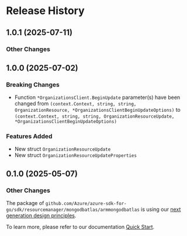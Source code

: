 # Release History

## 1.0.1 (2025-07-11)
### Other Changes


## 1.0.0 (2025-07-02)
### Breaking Changes

- Function `*OrganizationsClient.BeginUpdate` parameter(s) have been changed from `(context.Context, string, string, OrganizationResource, *OrganizationsClientBeginUpdateOptions)` to `(context.Context, string, string, OrganizationResourceUpdate, *OrganizationsClientBeginUpdateOptions)`

### Features Added

- New struct `OrganizationResourceUpdate`
- New struct `OrganizationResourceUpdateProperties`


## 0.1.0 (2025-05-07)
### Other Changes

The package of `github.com/Azure/azure-sdk-for-go/sdk/resourcemanager/mongodbatlas/armmongodbatlas` is using our [next generation design principles](https://azure.github.io/azure-sdk/general_introduction.html).

To learn more, please refer to our documentation [Quick Start](https://aka.ms/azsdk/go/mgmt).